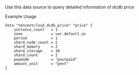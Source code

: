 Use this data source to query detailed information of dcdb price

Example Usage

```hcl
data "tencentcloud_dcdb_price" "price" {
	instance_count   = 1
	zone             = var.default_az
	period           = 1
	shard_node_count = 2
	shard_memory     = 2
	shard_storage    = 10
	shard_count      = 2
	paymode          = "postpaid"
	amount_unit      = "pent"
}
```